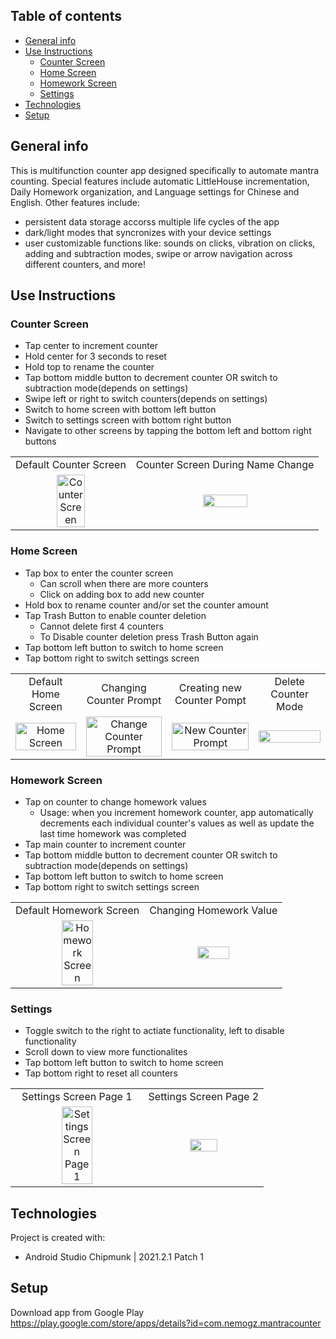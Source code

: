 ## Table of contents
* [General info](#general-info)
* [Use Instructions](#use-instructions)
	* [Counter Screen](#counter-screen)
	* [Home Screen](#home-screen)
	* [Homework Screen](#homework-screen)
	* [Settings](#settings)
* [Technologies](#technologies)
* [Setup](#setup)

## General info
This is multifunction counter app designed specifically to automate mantra counting. Special features include automatic LittleHouse incrementation, Daily Homework organization, and Language settings for Chinese and English. 
Other features include:
* persistent data storage accorss multiple life cycles of the app
* dark/light modes that syncronizes with your device settings
* user customizable functions like: sounds on clicks, vibration on clicks, adding and subtraction modes, swipe or arrow navigation across different counters, and more!

## Use Instructions

### Counter Screen
* Tap center to increment counter
* Hold center for 3 seconds to reset
* Hold top to rename the counter
* Tap bottom middle button to decrement counter OR switch to subtraction mode(depends on settings)
* Swipe left or right to switch counters(depends on settings)
* Switch to home screen with bottom left button
* Switch to settings screen with bottom right button
* Navigate to other screens by tapping the bottom left and bottom right buttons

<table>
  <tr>
    <td align="center">Default Counter Screen</td>
    <td align="center">Counter Screen During Name Change</td>
  </tr>
  <tr>
    <td align="center"><img src="https://user-images.githubusercontent.com/112845533/222872718-7d67dd90-1c7d-4d5f-b18e-c84e61119464.png" height="50%" width="50%" alt="Counter Screen"></td>
    <td align="center"><img src="https://user-images.githubusercontent.com/112845533/222873229-669f1745-422e-40a0-8c9d-97146355e07a.png" height="50%" width="50% alt="Changing Name">
  </tr>
 </table>


### Home Screen
* Tap box to enter the counter screen
	* Can scroll when there are more counters
	* Click on adding box to add new counter
* Hold box to rename counter and/or set the counter amount 
* Tap Trash Button to enable counter deletion
	* Cannot delete first 4 counters
	* To Disable counter deletion press Trash Button again
* Tap bottom left button to switch to home screen
* Tap bottom right to switch settings screen

<table>
  <tr>
    <td align="center">Default Home Screen</td>
    <td align="center">Changing Counter Prompt</td>
    <td align="center">Creating new Counter Pompt</td>
    <td align="center">Delete Counter Mode</td>
  </tr>
  <tr>
    <td align="center"><img src="https://user-images.githubusercontent.com/112845533/222874397-3a4a6975-68fe-478d-93b5-eb1be8a5d9fe.png" height="100%" width="100%" alt="Home Screen"></td>
    <td align="center"><img src="https://user-images.githubusercontent.com/112845533/222874761-76d1e23a-53d0-4f56-bf01-055feeed502d.png" height="100%" width="100%" alt="Change Counter Prompt"></td>
    <td align="center"><img src="https://user-images.githubusercontent.com/112845533/222874291-ecc44f27-7415-4c3a-b93e-724108e34164.png" height="100%" width="100%" alt="New Counter Prompt"></td>
    <td align="center"><img src="https://user-images.githubusercontent.com/112845533/222874443-0e915d38-9721-404e-acc8-6c13512ea993.png" height="100%" width="100% alt="Delete Counter Mode">
  </tr>
 </table>

### Homework Screen
* Tap on counter to change homework values
	* Usage: when you increment homework counter, app automatically decrements each individual counter's values as well as update the last time homework was completed
* Tap main counter to increment counter
* Tap bottom middle button to decrement counter OR switch to subtraction mode(depends on settings)
* Tap bottom left button to switch to home screen
* Tap bottom right to switch settings screen

<table>
  <tr>
    <td align="center">Default Homework Screen</td>
    <td align="center">Changing Homework Value</td>
  </tr>
  <tr>
    <td align="center"><img src="https://user-images.githubusercontent.com/112845533/222875125-eb7f25c9-d3d9-495c-bf3a-1dad3084c1a5.png" height="50%" width="50%" alt="Homework Screen"></td>
    <td align="center"><img src="https://user-images.githubusercontent.com/112845533/222875130-07ef3f9c-66b4-4ba2-ab58-8fadea15b5e7.png" height="50%" width="50% alt="Changing Homework Val">
  </tr>
 </table>
 
 ### Settings
 * Toggle switch to the right to actiate functionality, left to disable functionality
 * Scroll down to view more functionalites
 * Tap bottom left button to switch to home screen
 * Tap bottom right to reset all counters
 
 <table>
  <tr>
    <td align="center">Settings Screen Page 1</td>
    <td align="center">Settings Screen Page 2</td>
  </tr>
  <tr>
    <td align="center"><img src="https://user-images.githubusercontent.com/112845533/222875269-9fd4b220-17a1-49d0-ba9b-02fd0830f46f.png" height="50%" width="50%" alt="Settings Screen Page 1"></td>
    <td align="center"><img src="https://user-images.githubusercontent.com/112845533/222875271-6dc56bb3-5b18-4ec8-9e8e-0c44b3254b6d.png" height="50%" width="50% alt="Settings Screen Page 2">
  </tr>
 </table>
	
## Technologies
Project is created with:
* Android Studio Chipmunk | 2021.2.1 Patch 1
	
## Setup
Download app from Google Play
https://play.google.com/store/apps/details?id=com.nemogz.mantracounter
